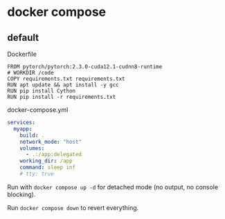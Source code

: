 # docker compose

## default

Dockerfile
```
FROM pytorch/pytorch:2.3.0-cuda12.1-cudnn8-runtime
# WORKDIR /code
COPY requirements.txt requirements.txt
RUN apt update && apt install -y gcc
RUN pip install Cython
RUN pip install -r requirements.txt
```

docker-compose.yml
```yaml
services:
  myapp:
    build: .
    network_mode: "host"
    volumes:
      - .:/app:delegated
    working_dir: /app
    command: sleep inf
    # tty: true
```
Run with `docker compose up -d` for detached mode (no output, no console blocking).

Run `docker compose down` to revert everything.
